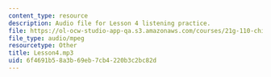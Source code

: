 ```yaml
---
content_type: resource
description: Audio file for Lesson 4 listening practice.
file: https://ol-ocw-studio-app-qa.s3.amazonaws.com/courses/21g-110-chinese-iv-streamlined-spring-2004/6f4691b58a3b69eb7cb4220b3c2bc82d_Lesson4.mp3
file_type: audio/mpeg
resourcetype: Other
title: Lesson4.mp3
uid: 6f4691b5-8a3b-69eb-7cb4-220b3c2bc82d
---
```

